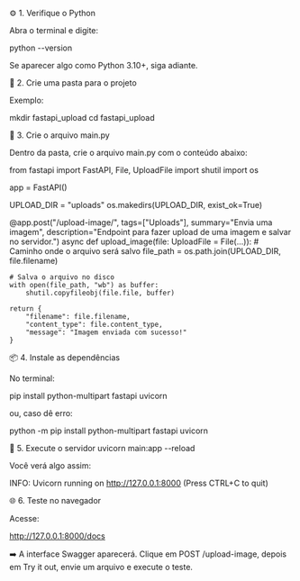⚙️ 1. Verifique o Python

Abra o terminal e digite:

python --version


Se aparecer algo como Python 3.10+, siga adiante.

📁 2. Crie uma pasta para o projeto

Exemplo:

mkdir fastapi_upload
cd fastapi_upload

📄 3. Crie o arquivo main.py

Dentro da pasta, crie o arquivo main.py com o conteúdo abaixo:

from fastapi import FastAPI, File, UploadFile
import shutil
import os

app = FastAPI()

UPLOAD_DIR = "uploads"
os.makedirs(UPLOAD_DIR, exist_ok=True)

@app.post("/upload-image/", tags=["Uploads"], summary="Envia uma imagem", description="Endpoint para fazer upload de uma imagem e salvar no servidor.")
async def upload_image(file: UploadFile = File(...)):
    # Caminho onde o arquivo será salvo
    file_path = os.path.join(UPLOAD_DIR, file.filename)

    # Salva o arquivo no disco
    with open(file_path, "wb") as buffer:
        shutil.copyfileobj(file.file, buffer)

    return {
        "filename": file.filename,
        "content_type": file.content_type,
        "message": "Imagem enviada com sucesso!"
    }


📦 4. Instale as dependências

No terminal:

pip install python-multipart fastapi uvicorn 

ou, caso dê erro:

python -m pip install python-multipart fastapi uvicorn

🚀 5. Execute o servidor
uvicorn main:app --reload


Você verá algo assim:

INFO:     Uvicorn running on http://127.0.0.1:8000 (Press CTRL+C to quit)

🌐 6. Teste no navegador

Acesse:

http://127.0.0.1:8000/docs

➡️ A interface Swagger aparecerá.
Clique em POST /upload-image, depois em Try it out, envie um arquivo e execute o teste.